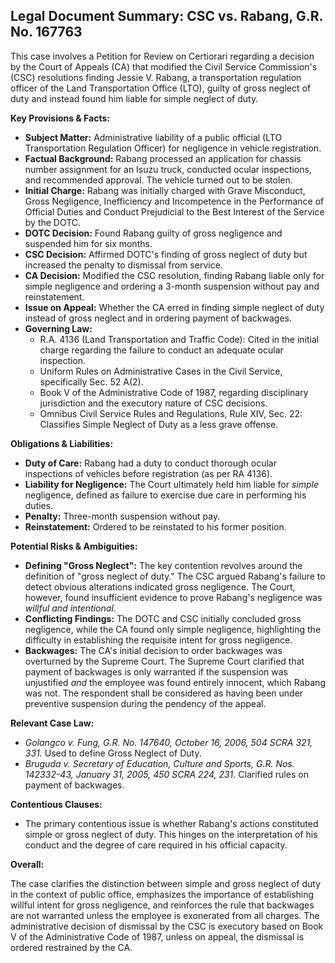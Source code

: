 ## Legal Document Summary: CSC vs. Rabang, G.R. No. 167763

This case involves a Petition for Review on Certiorari regarding a decision by the Court of Appeals (CA) that modified the Civil Service Commission's (CSC) resolutions finding Jessie V. Rabang, a transportation regulation officer of the Land Transportation Office (LTO), guilty of gross neglect of duty and instead found him liable for simple neglect of duty.

**Key Provisions & Facts:**

*   **Subject Matter:** Administrative liability of a public official (LTO Transportation Regulation Officer) for negligence in vehicle registration.
*   **Factual Background:** Rabang processed an application for chassis number assignment for an Isuzu truck, conducted ocular inspections, and recommended approval. The vehicle turned out to be stolen.
*   **Initial Charge:** Rabang was initially charged with Grave Misconduct, Gross Negligence, Inefficiency and Incompetence in the Performance of Official Duties and Conduct Prejudicial to the Best Interest of the Service by the DOTC.
*   **DOTC Decision:** Found Rabang guilty of gross negligence and suspended him for six months.
*   **CSC Decision:** Affirmed DOTC's finding of gross neglect of duty but increased the penalty to dismissal from service.
*   **CA Decision:** Modified the CSC resolution, finding Rabang liable only for simple negligence and ordering a 3-month suspension without pay and reinstatement.
*   **Issue on Appeal:** Whether the CA erred in finding simple neglect of duty instead of gross neglect and in ordering payment of backwages.
*   **Governing Law:**
    *   R.A. 4136 (Land Transportation and Traffic Code): Cited in the initial charge regarding the failure to conduct an adequate ocular inspection.
    *   Uniform Rules on Administrative Cases in the Civil Service, specifically Sec. 52 A(2).
    *   Book V of the Administrative Code of 1987, regarding disciplinary jurisdiction and the executory nature of CSC decisions.
    *   Omnibus Civil Service Rules and Regulations, Rule XIV, Sec. 22: Classifies Simple Neglect of Duty as a less grave offense.

**Obligations & Liabilities:**

*   **Duty of Care:** Rabang had a duty to conduct thorough ocular inspections of vehicles before registration (as per RA 4136).
*   **Liability for Negligence:** The Court ultimately held him liable for *simple* negligence, defined as failure to exercise due care in performing his duties.
*   **Penalty:** Three-month suspension without pay.
*   **Reinstatement:** Ordered to be reinstated to his former position.

**Potential Risks & Ambiguities:**

*   **Defining "Gross Neglect":** The key contention revolves around the definition of "gross neglect of duty." The CSC argued Rabang's failure to detect obvious alterations indicated gross negligence. The Court, however, found insufficient evidence to prove Rabang's negligence was *willful and intentional*.
*   **Conflicting Findings:** The DOTC and CSC initially concluded gross negligence, while the CA found only simple negligence, highlighting the difficulty in establishing the requisite intent for gross negligence.
*   **Backwages:** The CA's initial decision to order backwages was overturned by the Supreme Court.  The Supreme Court clarified that payment of backwages is only warranted if the suspension was unjustified *and* the employee was found entirely innocent, which Rabang was not. The respondent shall be considered as having been under preventive suspension during the pendency of the appeal.

**Relevant Case Law:**

*   *Golangco v. Fung, G.R. No. 147640, October 16, 2006, 504 SCRA 321, 331.* Used to define Gross Neglect of Duty.
*   *Bruguda v. Secretary of Education, Culture and Sports, G.R. Nos. 142332-43, January 31, 2005, 450 SCRA 224, 231.* Clarified rules on payment of backwages.

**Contentious Clauses:**

*   The primary contentious issue is whether Rabang's actions constituted simple or gross neglect of duty. This hinges on the interpretation of his conduct and the degree of care required in his official capacity.

**Overall:**

The case clarifies the distinction between simple and gross neglect of duty in the context of public office, emphasizes the importance of establishing willful intent for gross negligence, and reinforces the rule that backwages are not warranted unless the employee is exonerated from all charges. The administrative decision of dismissal by the CSC is executory based on Book V of the Administrative Code of 1987, unless on appeal, the dismissal is ordered restrained by the CA.
